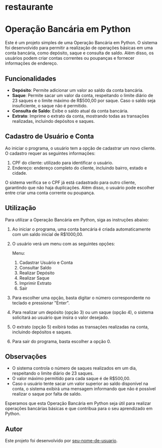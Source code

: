 # restaurante
 # Operação Bancária em Python

Este é um projeto simples de uma Operação Bancária em Python. O sistema foi desenvolvido para permitir a realização de operações básicas em uma conta bancária, como depósito, saque e consulta de saldo. Além disso, os usuários podem criar contas correntes ou poupanças e fornecer informações de endereço.

## Funcionalidades

- **Depósito**: Permite adicionar um valor ao saldo da conta bancária.
- **Saque**: Permite sacar um valor da conta, respeitando o limite diário de 23 saques e o limite máximo de R$500,00 por saque. Caso o saldo seja insuficiente, o saque não é permitido.
- **Consulta de Saldo**: Exibe o saldo atual da conta bancária.
- **Extrato**: Imprime o extrato da conta, mostrando todas as transações realizadas, incluindo depósitos e saques.

## Cadastro de Usuário e Conta

Ao iniciar o programa, o usuário tem a opção de cadastrar um novo cliente. O cadastro requer as seguintes informações:

1. CPF do cliente: utilizado para identificar o usuário.
2. Endereço: endereço completo do cliente, incluindo bairro, estado e cidade.

O sistema verifica se o CPF já está cadastrado para outro cliente, garantindo que não haja duplicações. Além disso, o usuário pode escolher entre criar uma conta corrente ou poupança.

## Utilização

Para utilizar a Operação Bancária em Python, siga as instruções abaixo:

1. Ao iniciar o programa, uma conta bancária é criada automaticamente com um saldo inicial de R$1000,00.

2. O usuário verá um menu com as seguintes opções:

   Menu:

   1. Cadastrar Usuário e Conta
   2. Consultar Saldo
   3. Realizar Depósito
   4. Realizar Saque
   5. Imprimir Extrato
   0. Sair

3. Para escolher uma opção, basta digitar o número correspondente no teclado e pressionar "Enter".

4. Para realizar um depósito (opção 3) ou um saque (opção 4), o sistema solicitará ao usuário que insira o valor desejado.

5. O extrato (opção 5) exibirá todas as transações realizadas na conta, incluindo depósitos e saques.

6. Para sair do programa, basta escolher a opção 0.

## Observações

- O sistema controla o número de saques realizados em um dia, respeitando o limite diário de 23 saques.
- O valor máximo permitido para cada saque é de R$500,00.
- Caso o usuário tente sacar um valor superior ao saldo disponível na conta, o sistema exibirá uma mensagem informando que não é possível realizar o saque por falta de saldo.

Esperamos que esta Operação Bancária em Python seja útil para realizar operações bancárias básicas e que contribua para o seu aprendizado em Python.

## Autor

Este projeto foi desenvolvido por [seu-nome-de-usuario](https://github.com/SciDevPablo).

